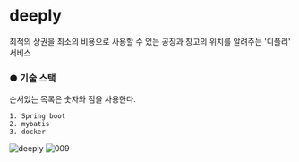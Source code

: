 # deeply
최적의 상권을
최소의 비용으로 사용할 수 있는 공장과 창고의
위치를 알려주는 '디플리' 서비스

### ● 기술 스택
순서있는 목록은 숫자와 점을 사용한다.
```
1. Spring boot
2. mybatis
3. docker
```



![deeply](https://user-images.githubusercontent.com/89494907/182028865-9c4f2923-422f-4524-8cfa-24fd04f89fa3.jpg)
![009](https://user-images.githubusercontent.com/89494907/182191481-d4969ee7-f7da-4dc7-932e-355cbd497ea1.jpg)



















